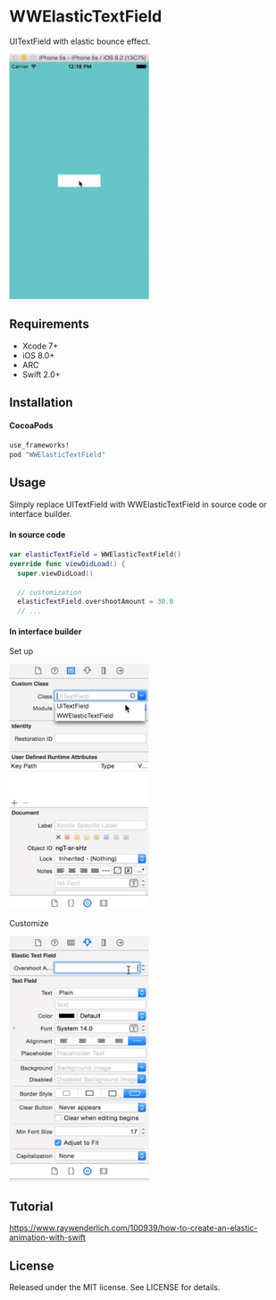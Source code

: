 # WWElasticTextField
UITextField with elastic bounce effect.

<p>
  <img src="https://github.com/shuuchen/WWElasticTextField/blob/master/elastic.gif" height="438" width="250" />
</p>

## Requirements

* Xcode 7+
* iOS 8.0+
* ARC
* Swift 2.0+

## Installation

#### CocoaPods

```ruby
use_frameworks!
pod "WWElasticTextField"
```

## Usage

Simply replace UITextField with WWElasticTextField in source code or interface builder.

#### In source code
```swift
var elasticTextField = WWElasticTextField()
override func viewDidLoad() {
  super.viewDidLoad()

  // customization
  elasticTextField.overshootAmount = 30.0
  // ...
```

#### In interface builder
Set up

<p>
  <img src="https://github.com/shuuchen/WWElasticTextField/blob/master/setup.gif" height="438" width="250" />
</p>

Customize

<p>
  <img src="https://github.com/shuuchen/WWElasticTextField/blob/master/customize.gif" height="438" width="250" />
</p>

## Tutorial
https://www.raywenderlich.com/100939/how-to-create-an-elastic-animation-with-swift

## License
Released under the MIT license. See LICENSE for details.
